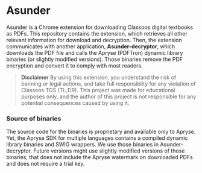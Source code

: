 # Asunder

Asunder is a Chrome extension for downloading Classoos digital textbooks as PDFs.
This repository contains the extension, which retrieves all other relevant information for
download and decryption. Then, the extension communicates with another application,
**Asunder-decryptor**, which downloads the PDF file and calls the Apryse (PDFTron) dynamic
library binaries (or slightly modified versions). Those binaries remove the PDF
encryption and convert it to comply with most readers.

> **Disclaimer**
> By using this extension, you understand the risk of banning or legal actions, and take full
> responsiblity for any violation of Classoos TOS (TL;DR). This project was made for educational
> purposes only, and the author of this project is not responsible for any potential consequences
> caused by using it.

### Source of binaries
The source code for the binaries is proprietary and available only to Apryse.
Yet, the Apryse SDK for multiple languages contains a compiled dynamic library
binaries and SWIG wrappers. We use those binaries in Asunder-decryptor.
Future versions might use slightly modified versions of those binaries, that
does not include the Apryse watermark on downloaded PDFs and does not
require a trial key.
